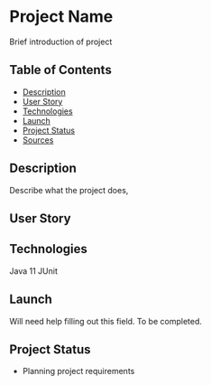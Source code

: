 # Project Name

Brief introduction of project

## Table of Contents

* [Description](#description)
* [User Story](#user_story)
* [Technologies](#technologies)
* [Launch](#launch)
* [Project Status](#project-status)
* [Sources](#sources)

## Description

Describe what the project does, 

## User Story

## Technologies

Java 11
JUnit

## Launch

Will need help filling out this field. To be completed.

## Project Status

* Planning project requirements

